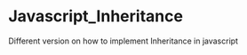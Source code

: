 Javascript_Inheritance
======================

Different version on how to implement Inheritance in javascript